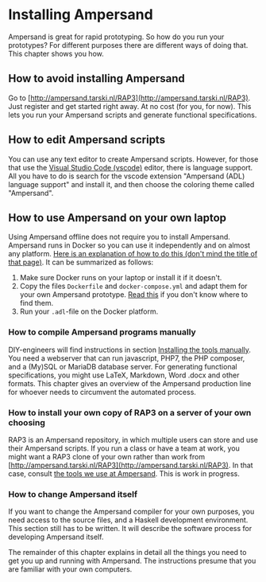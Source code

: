 # Installing Ampersand

Ampersand is great for rapid prototyping. So how do you run your prototypes? For different purposes there are different ways of doing that. This chapter shows you how.

## How to avoid installing Ampersand

Go to [http://ampersand.tarski.nl/RAP3](http://ampersand.tarski.nl/RAP3). Just register and get started right away. At no cost \(for you, for now\). This lets you run your Ampersand scripts and generate functional specifications.

## How to edit Ampersand scripts

You can use any text editor to create Ampersand scripts. However, for those that use the [Visual Studio Code (vscode)](https://code.visualstudio.com/) editor, there is language support. All you have to do is search for the vscode extension "Ampersand (ADL) language support" and install it, and then choose the coloring theme called "Ampersand".

## How to use Ampersand on your own laptop

Using Ampersand offline does not require you to install Ampersand. Ampersand runs in Docker so you can use it independently and on almost any platform. [Here is an explanation of how to do this (don't mind the title of that page)](deploying-your-prototype.md). It can be summarized as follows:

1. Make sure Docker runs on your laptop or install it if it doesn't.
2. Copy the files `Dockerfile` and `docker-compose.yml` and adapt them for your own Ampersand prototype. [Read this](deploying-your-prototype.md) if you don't know where to find them.
3. Run your `.adl`-file on the Docker platform.

### How to compile Ampersand programs manually

DIY-engineers will find instructions in section [Installing the tools manually](installing-the-tools-manually.md). You need a webserver that can run javascript, PHP7, the PHP composer, and a \(My\)SQL or MariaDB database server. For generating functional specifications, you might use LaTeX, Markdown, Word .docx and other formats. This chapter gives an overview of the Ampersand production line for whoever needs to circumvent the automated process.

### How to install your own copy of RAP3 on a server of your own choosing

RAP3 is an Ampersand repository, in which multiple users can store and use their Ampersand scripts. If you run a class or have a team at work, you might want a RAP3 clone of your own rather than work from [http://ampersand.tarski.nl/RAP3](http://ampersand.tarski.nl/RAP3). In that case, consult [the tools we use at Ampersand](https://ampersandtarski.gitbooks.io/the-tools-we-use-for-ampersand/content/installation_of_rap.html). This is work in progress.

### How to change Ampersand itself

If you want to change the Ampersand compiler for your own purposes, you need access to the source files, and a Haskell development environment. This section still has to be written. It will describe the software process for developing Ampersand itself.

The remainder of this chapter explains in detail all the things you need to get you up and running with Ampersand. The instructions presume that you are familiar with your own computers.

